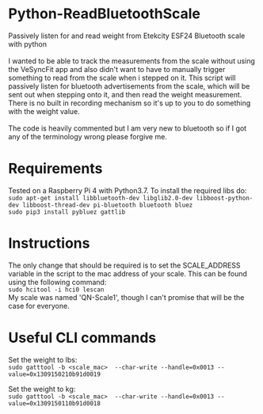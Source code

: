 # Python-ReadBluetoothScale
Passively listen for and read weight from Etekcity ESF24 Bluetooth scale with python<br/>
<br/>
I wanted to be able to track the measurements from the scale without using the VeSyncFit app 
and also didn't want to have to manually trigger something to read from the scale when i stepped on it.
This script will passively listen for bluetooth advertisements from the scale, which will be sent out 
when stepping onto it, and then read the weight measurement.  There is no built in recording mechanism 
so it's up to you to do something with the weight value.
<br/>
<br/>
The code is heavily commented but I am very new to bluetooth so if I got any of the
terminology wrong please forgive me. 


# Requirements
Tested on a Raspberry Pi 4 with Python3.7.  To install the required libs do: 
<br/>`sudo apt-get install libbluetooth-dev libglib2.0-dev libboost-python-dev libboost-thread-dev pi-bluetooth bluetooth bluez`
<br/>`sudo pip3 install pybluez gattlib`

# Instructions
The only change that should be required is to set the SCALE_ADDRESS variable in the script to the mac address 
of your scale.  This can be found using the following command:<br/>
`sudo hcitool -i hci0 lescan`<br/>
My scale was named 'QN-Scale1', though I can't promise that will be the case for everyone.

# Useful CLI commands
Set the weight to lbs:<br/>
`sudo gatttool -b <scale_mac>  --char-write --handle=0x0013 --value=0x1309150210b91d0019`

Set the weight to kg:<br/>
`sudo gatttool -b <scale_mac>  --char-write --handle=0x0013 --value=0x1309150110b91d0018`